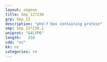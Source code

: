 ```yaml
---
layout: smgene
title: Smp_127230
grp: Smp_12
description: "phd:f box containing protein"
smp: Smp_127230.1
uniprot: "G4LYP6"
length:   258
cdd: "ns"
kk: ns
categories: sm
---
```

